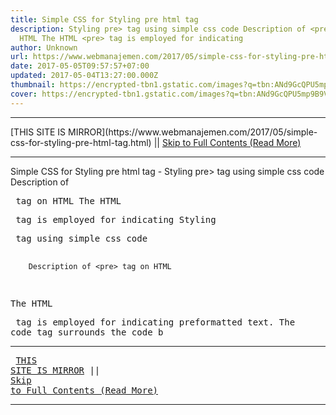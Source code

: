 ```yaml
---
title: Simple CSS for Styling pre html tag
description: Styling pre> tag using simple css code Description of <pre> tag on
  HTML The HTML <pre> tag is employed for indicating
author: Unknown
url: https://www.webmanajemen.com/2017/05/simple-css-for-styling-pre-html-tag.html
date: 2017-05-05T09:57:57+07:00
updated: 2017-05-04T13:27:00.000Z
thumbnail: https://encrypted-tbn1.gstatic.com/images?q=tbn:ANd9GcQPU5mp9B9Vq99lF8d8-apVN1I1DoiA9DcmpTwYsP1MY5hRB8oY
cover: https://encrypted-tbn1.gstatic.com/images?q=tbn:ANd9GcQPU5mp9B9Vq99lF8d8-apVN1I1DoiA9DcmpTwYsP1MY5hRB8oY
---
```


<hr/> [THIS SITE IS MIRROR](https://www.webmanajemen.com/2017/05/simple-css-for-styling-pre-html-tag.html) || <a href="https://www.webmanajemen.com/2017/05/simple-css-for-styling-pre-html-tag.html" rel="follow" class="button" id="read-more">Skip to Full Contents (Read More)</a> <hr/> Simple CSS for Styling pre html tag - Styling pre> tag using simple css code Description of <pre> tag on HTML The HTML <pre> tag is employed for indicating Styling <pre> tag using simple css code 


        Description of <pre> tag on HTML     

The HTML <pre> tag is employed for indicating preformatted             text. The code tag surrounds the code b <hr/> [THIS SITE IS MIRROR](https://www.webmanajemen.com/2017/05/simple-css-for-styling-pre-html-tag.html) || <a href="https://www.webmanajemen.com/2017/05/simple-css-for-styling-pre-html-tag.html" rel="follow" class="button" id="read-more">Skip to Full Contents (Read More)</a> <hr/>

<!--<script>document.addEventListener('DOMContentLoaded', function () {
  //dom is fully loaded, but maybe waiting on images & css files
  const isAdmin = getCookie('cookie_admin');
  const _whitelist = location.host.includes('dimaslanjaka12');
  if (!isAdmin) {
    if (_whitelist) location.replace('https://www.webmanajemen.com/2017/05/simple-css-for-styling-pre-html-tag.html');
    console.log("you aren't admin");
  } else {
    console.log('you are admin');
  }
});

/**
 * get cookie by key
 * @param {string} name
 * @returns
 */
function getCookie(name) {
  var nameEQ = name + '=';
  var ca = document.cookie.split(';');
  for (var i = 0; i < ca.length; i++) {
    var c = ca[i];
    while (c.charAt(0) == ' ') c = c.substring(1, c.length);
    if (c.indexOf(nameEQ) == 0) return c.substring(nameEQ.length, c.length);
  }
  return null;
}
</script>-->